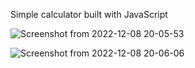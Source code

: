 Simple calculator built with JavaScript

![Screenshot from 2022-12-08 20-05-53](https://user-images.githubusercontent.com/78703351/206557111-7696468d-efd2-4f69-82bc-d89759913bc2.png)

![Screenshot from 2022-12-08 20-06-06](https://user-images.githubusercontent.com/78703351/206557122-90523e7a-32a6-4dcd-9802-635ed40812cd.png)


